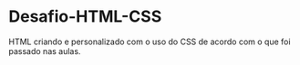 # Desafio-HTML-CSS
HTML criando e personalizado com o uso do CSS de acordo com o que foi passado nas aulas.

